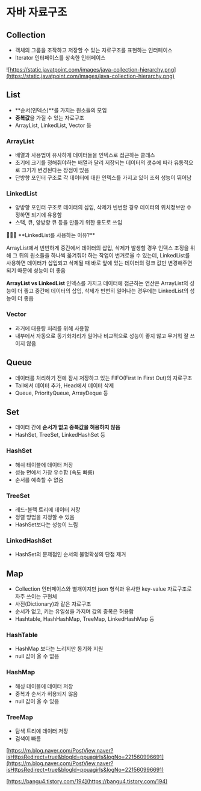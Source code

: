 # 자바 자료구조

## Collection

- 객체의 그룹을 조작하고 저장할 수 있는 자료구조를 표현하는 인터페이스
- Iterator 인터페이스를 상속한 인터페이스

![https://static.javatpoint.com/images/java-collection-hierarchy.png](https://static.javatpoint.com/images/java-collection-hierarchy.png)

## List

- **순서(인덱스)**를 가지는 원소들의 모임
- **중복값**을 가질 수 있는 자료구조
- ArrayList, LinkedList, Vector 등

### ArrayList

- 배열과 사용법이 유사하게 데이터들을 인덱스로 접근하는 클래스
- 초기에 크기를 정해줘야하는 배열과 달리 저장되는 데이터의 갯수에 따라 유동적으로 크기가 변경된다는 장점이 있음
- 단방향 포인터 구조로 각 데이터에 대한 인덱스를 가지고 있어 조회 성능이 뛰어남

### LinkedList

- 양방향 포인터 구조로 데이터의 삽입, 삭제가 빈번할 경우 데이터의 위치정보만 수정하면 되기에 유용함
- 스택, 큐, 양방향 큐 등을 만들기 위한 용도로 쓰임

<aside>
👩🏻‍💻 **LinkedList를 사용하는 이유?**

ArrayList에서 빈번하게 중간에서 데이터의 삽입, 삭제가 발생할 경우 인덱스 조정을 위해 그 뒤의 원소들을 하나씩 옮겨줘야 하는 작업이 번거로울 수 있는데, LinkedList를 사용하면 데이터가 삽입되고 삭제될 때 바로 앞에 있는 데이터의 링크 값만 변경해주면 되기 때문에 성능이 더 좋음

**ArrayList vs LinkedList**
인덱스를 가지고 데이터에 접근하는 연산은 ArrayList의 성능이 더 좋고
중간에 데이터의 삽입, 삭제가 빈번히 일어나는 경우에는 LinkedList의 성능이 더 좋음

</aside>

### Vector

- 과거에 대용량 처리를 위해 사용함
- 내부에서 자동으로 동기화처리가 일어나 비교적으로 성능이 좋지 않고 무거워 잘 쓰이지 않음

## Queue

- 데이터를 처리하기 전에 잠시 저장하고 있는 FIFO(First In First Out)의 자료구조
- Tail에서 데이터 추가, Head에서 데이터 삭제
- Queue, PriorityQueue, ArrayDeque 등

## Set

- 데이터 간에 **순서가 없고 중복값을 허용하지 않음**
- HashSet, TreeSet, LinkedHashSet 등

### HashSet

- 해쉬 테이블에 데이터 저장
- 성능 면에서 가장 우수함 (속도 빠름)
- 순서를 예측할 수 없음

### TreeSet

- 레드-블랙 트리에 데이터 저장
- 정렬 방법을 지정할 수 있음
- HashSet보다는 성능이 느림

### LinkedHashSet

- HashSet의 문제점인 순서의 불명확성의 단점 제거

## Map

- Collection 인터페이스와 별개이지만 json 형식과 유사한 key-value 자료구조로 자주 쓰이는 구현체
- 사전(Dictionary)과 같은 자료구조
- 순서가 없고, 키는 유일성을 가지며 값의 중복은 허용함
- Hashtable, HashHashMap, TreeMap, LinkedHashMap 등

### HashTable

- HashMap 보다는 느리지만 동기화 지원
- null 값이 올 수 없음

### HashMap

- 해싱 테이블에 데이터 저장
- 중복과 순서가 허용되지 않음
- null 값이 올 수 있음

### TreeMap

- 탐색 트리에 데이터 저장
- 검색이 빠름

[https://m.blog.naver.com/PostView.naver?isHttpsRedirect=true&blogId=ppuagirls&logNo=221560996691](https://m.blog.naver.com/PostView.naver?isHttpsRedirect=true&blogId=ppuagirls&logNo=221560996691)

[https://bangu4.tistory.com/194](https://bangu4.tistory.com/194)